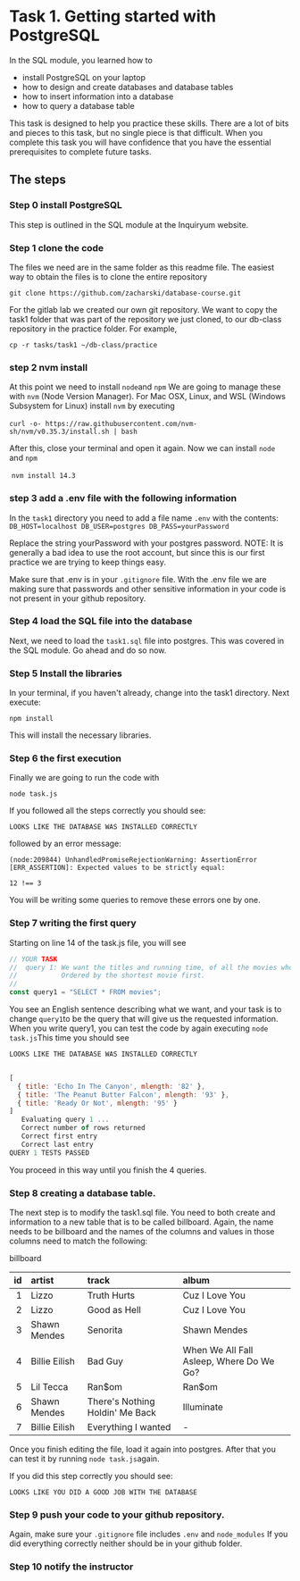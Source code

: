 # Task 1. Getting started with PostgreSQL



In the SQL module, you learned how to 



* install PostgreSQL on your laptop
* how to design and create databases and database tables
* how to insert information into a database
* how to query a database table



This task is designed to help you practice these skills. There are a lot of bits and pieces to this task, but no single piece is that difficult. When you complete this task you will have confidence that you have the essential prerequisites to complete future tasks.



## The steps

### Step 0 install PostgreSQL

This step is outlined in the SQL module at the Inquiryum website. 

### Step 1 clone the code

The files we need are in the same folder as this readme file.  The easiest way to obtain the files is to clone the entire repository

`git clone https://github.com/zacharski/database-course.git`

For the gitlab lab we created our own git repository. We want to copy the task1 folder that was part of the repository we just cloned, to our db-class repository in the practice folder.  For example,

`cp -r tasks/task1 ~/db-class/practice`

### step 2 nvm install

At this point we need to install `node`and `npm`  We are going to manage these with `nvm` (Node Version Manager). For Mac OSX, Linux, and WSL (Windows Subsystem for Linux) install `nvm` by executing 

​	`curl -o- https://raw.githubusercontent.com/nvm-sh/nvm/v0.35.3/install.sh | bash`

After this, close your terminal and open it again. Now we can install `node` and `npm`

​	`nvm install 14.3`



### step 3 add a .env file with the following information

In the `task1` directory you need to add a file name `.env` with the contents:
`
DB_HOST=localhost
DB_USER=postgres
DB_PASS=yourPassword
`

Replace the string yourPassword with your postgres password. NOTE: It is generally a bad idea to use the root account, but since this is our first practice we are trying to keep things easy. 

Make sure that .env is in your `.gitignore` file.  With the .env file we are making sure that passwords and other sensitive information in your code is not present in your github repository.




### Step 4 load the SQL file into the database

Next, we need to load the `task1.sql` file into postgres. This was covered in the SQL module. Go ahead and do so now.

### Step 5 Install the libraries

In your terminal, if you haven't already, change into the task1 directory. Next execute:

`npm install`

This will install the necessary libraries. 



### Step 6 the first execution

Finally we are going to run the code with 



`node task.js`



If you followed all the steps correctly you should see:



`LOOKS LIKE THE DATABASE WAS INSTALLED CORRECTLY`

followed by an error message:

`(node:209844) UnhandledPromiseRejectionWarning: AssertionError [ERR_ASSERTION]: Expected values to be strictly equal:`

`12 !== 3`

You will be writing some queries to remove these errors one by one.



### Step 7 writing the first query

 Starting on line 14 of the task.js file, you will see


```javascript
// YOUR TASK
//  query 1: We want the titles and running time, of all the movies whose running time is less than 100 minutes. 
//           Ordered by the shortest movie first.
//
const query1 = "SELECT * FROM movies";
```

You see an English sentence describing what we want, and your task is to change `query1`to be the query that will give us the requested information. When you write query1, you can test the code by again executing `node task.js`This time you should see

```javascript
LOOKS LIKE THE DATABASE WAS INSTALLED CORRECTLY


[
  { title: 'Echo In The Canyon', mlength: '82' },
  { title: 'The Peanut Butter Falcon', mlength: '93' },
  { title: 'Ready Or Not', mlength: '95' }
]
   Evaluating query 1 ...
   Correct number of rows returned
   Correct first entry
   Correct last entry
QUERY 1 TESTS PASSED
```

You proceed in this way until you finish the 4 queries.



### Step 8 creating a database table.

The next step is to modify the task1.sql file. You need to both create and information to a new table that is to be called billboard.  Again, the name needs to be billboard and the names of the columns and values in those columns need to match the following:



billboard

id | artist | track | album
--: | :-- | :-- | :--
1 | Lizzo | Truth Hurts | Cuz I Love You
2 | Lizzo | Good as Hell | Cuz I Love You
3 | Shawn Mendes | Senorita | Shawn Mendes
4 | Billie Eilish | Bad Guy |  When We All Fall Asleep, Where Do We Go?
5 | Lil Tecca | Ran$om | Ran$om
6 | Shawn Mendes | There's Nothing Holdin' Me Back |  Illuminate
7 | Billie Eilish | Everything I wanted | -

Once you finish editing the file, load it again into postgres. After that you can test it by running `node task.js`again.

If you did this step correctly you should see: 

`LOOKS LIKE YOU DID A GOOD JOB WITH THE DATABASE`



### Step 9 push your code to your github repository. 

Again, make sure your `.gitignore` file includes `.env` and `node_modules` If you did everything correctly neither should be in your github folder.



### Step 10 notify the instructor 

